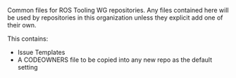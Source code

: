 Common files for ROS Tooling WG repositories.
Any files contained here will be used by repositories in this organization unless they explicit add one of their own.

This contains:
* Issue Templates
* A CODEOWNERS file to be copied into any new repo as the default setting
